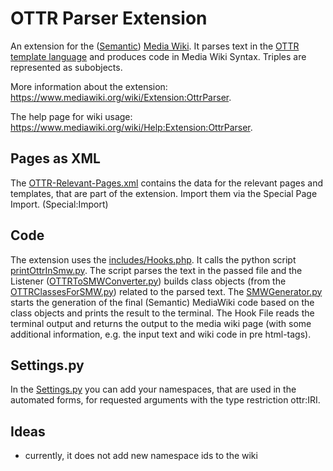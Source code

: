 # OTTR Parser Extension

An extension for the ([Semantic](https://www.semantic-mediawiki.org/wiki/Semantic_MediaWiki)) [Media Wiki](https://www.mediawiki.org/wiki/MediaWiki). It parses text in the [OTTR template language](https://ottr.xyz/) and produces code in Media Wiki Syntax. Triples are represented as subobjects.

More information about the extension: https://www.mediawiki.org/wiki/Extension:OttrParser.

The help page for wiki usage: https://www.mediawiki.org/wiki/Help:Extension:OttrParser.

## Pages as XML
The [OTTR-Relevant-Pages.xml](OTTR-Relevant-Pages.xml) contains the data for the relevant pages and templates, that are part of the extension. Import them via the Special Page Import. (Special:Import)

## Code
The extension uses the [includes/Hooks.php](includes/Hooks.php). It calls the python script [printOttrInSmw.py](includes/OttrToSmwPython/printOttrInSmw.py). 
The script parses the text in the passed file and the Listener ([OTTRToSMWConverter.py](includes/OttrToSmwPython/OTTRToSMWConverter.py)) builds class objects (from the [OTTRClassesForSMW.py](includes/OttrToSmwPython/OTTRClassesForSMW.py)) related to the parsed text. 
The [SMWGenerator.py](includes/OttrToSmwPython/SMWGenerator.py) starts the generation of the final (Semantic) MediaWiki code based on the class objects and prints the result to the terminal. 
The Hook File reads the terminal output and returns the output to the media wiki page (with some additional information, e.g. the input text and wiki code in pre html-tags).

## Settings.py
In the [Settings.py](Settings.py) you can add your namespaces, that are used in the automated forms, for requested arguments with the type restriction ottr:IRI.

## Ideas
* currently, it does not add new namespace ids to the wiki
